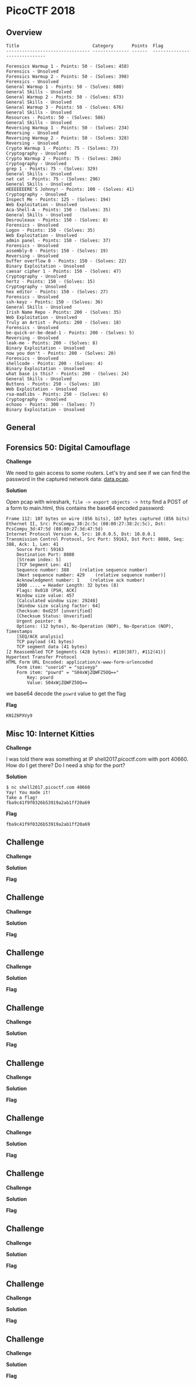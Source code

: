 # PicoCTF 2018

## Overview


```
Title                            Category       Points  Flag
-------------------------------- -------------- ------  -----------------------------

Forensics Warmup 1 - Points: 50 - (Solves: 458)
Forensics - Unsolved
Forensics Warmup 2 - Points: 50 - (Solves: 398)
Forensics - Unsolved
General Warmup 1 - Points: 50 - (Solves: 688)
General Skills - Unsolved
General Warmup 2 - Points: 50 - (Solves: 673)
General Skills - Unsolved
General Warmup 3 - Points: 50 - (Solves: 676)
General Skills - Unsolved
Resources - Points: 50 - (Solves: 586)
General Skills - Unsolved
Reversing Warmup 1 - Points: 50 - (Solves: 234)
Reversing - Unsolved
Reversing Warmup 2 - Points: 50 - (Solves: 328)
Reversing - Unsolved
Crypto Warmup 1 - Points: 75 - (Solves: 73)
Cryptography - Unsolved
Crypto Warmup 2 - Points: 75 - (Solves: 286)
Cryptography - Unsolved
grep 1 - Points: 75 - (Solves: 329)
General Skills - Unsolved
net cat - Points: 75 - (Solves: 296)
General Skills - Unsolved
HEEEEEEERE'S Johnny! - Points: 100 - (Solves: 41)
Cryptography - Unsolved
Inspect Me - Points: 125 - (Solves: 194)
Web Exploitation - Unsolved
Aca-Shell-A - Points: 150 - (Solves: 35)
General Skills - Unsolved
Desrouleaux - Points: 150 - (Solves: 8)
Forensics - Unsolved
Logon - Points: 150 - (Solves: 35)
Web Exploitation - Unsolved
admin panel - Points: 150 - (Solves: 37)
Forensics - Unsolved
assembly-0 - Points: 150 - (Solves: 19)
Reversing - Unsolved
buffer overflow 0 - Points: 150 - (Solves: 22)
Binary Exploitation - Unsolved
caesar cipher 1 - Points: 150 - (Solves: 47)
Cryptography - Unsolved
hertz - Points: 150 - (Solves: 15)
Cryptography - Unsolved
hex editor - Points: 150 - (Solves: 27)
Forensics - Unsolved
ssh-keyz - Points: 150 - (Solves: 36)
General Skills - Unsolved
Irish Name Repo - Points: 200 - (Solves: 35)
Web Exploitation - Unsolved
Truly an Artist - Points: 200 - (Solves: 18)
Forensics - Unsolved
be-quick-or-be-dead-1 - Points: 200 - (Solves: 5)
Reversing - Unsolved
leak-me - Points: 200 - (Solves: 8)
Binary Exploitation - Unsolved
now you don't - Points: 200 - (Solves: 20)
Forensics - Unsolved
shellcode - Points: 200 - (Solves: 4)
Binary Exploitation - Unsolved
what base is this? - Points: 200 - (Solves: 24)
General Skills - Unsolved
Buttons - Points: 250 - (Solves: 18)
Web Exploitation - Unsolved
rsa-madlibs - Points: 250 - (Solves: 6)
Cryptography - Unsolved
echooo - Points: 300 - (Solves: 7)
Binary Exploitation - Unsolved

```

## General


## Forensics 50: Digital Camouflage

**Challenge**

We need to gain access to some routers. Let's try and see if we can find the password in the captured network data: [data.pcap](writeupfiles/data.pcap).


**Solution**

Open pcap with wireshark, `file -> export objects -> http` find a POST of a form to main.html, this contains the base64 encoded password:

```
Frame 112: 107 bytes on wire (856 bits), 107 bytes captured (856 bits)
Ethernet II, Src: PcsCompu_38:2c:5c (08:00:27:38:2c:5c), Dst: PcsCompu_3d:47:5d (08:00:27:3d:47:5d)
Internet Protocol Version 4, Src: 10.0.0.5, Dst: 10.0.0.1
Transmission Control Protocol, Src Port: 59163, Dst Port: 8080, Seq: 388, Ack: 1, Len: 41
    Source Port: 59163
    Destination Port: 8080
    [Stream index: 5]
    [TCP Segment Len: 41]
    Sequence number: 388    (relative sequence number)
    [Next sequence number: 429    (relative sequence number)]
    Acknowledgment number: 1    (relative ack number)
    1000 .... = Header Length: 32 bytes (8)
    Flags: 0x018 (PSH, ACK)
    Window size value: 457
    [Calculated window size: 29248]
    [Window size scaling factor: 64]
    Checksum: 0xd23f [unverified]
    [Checksum Status: Unverified]
    Urgent pointer: 0
    Options: (12 bytes), No-Operation (NOP), No-Operation (NOP), Timestamps
    [SEQ/ACK analysis]
    TCP payload (41 bytes)
    TCP segment data (41 bytes)
[2 Reassembled TCP Segments (428 bytes): #110(387), #112(41)]
Hypertext Transfer Protocol
HTML Form URL Encoded: application/x-www-form-urlencoded
    Form item: "userid" = "spiveyp"
    Form item: "pswrd" = "S04xWjZQWFZ5OQ=="
        Key: pswrd
        Value: S04xWjZQWFZ5OQ==
```

we base64 decode the `pswrd` value to get the flag

**Flag**

```
KN1Z6PXVy9
```

## Misc 10: Internet Kitties

**Challenge**

I was told there was something at IP shell2017.picoctf.com with port 40660. How do I get there? Do I need a ship for the port?

**Solution**

```
$ nc shell2017.picoctf.com 40660
Yay! You made it!
Take a flag!
fba9c41f9f0326b53919a2ab1ff20a69
```

**Flag**

```
fba9c41f9f0326b53919a2ab1ff20a69
```

## Challenge

**Challenge**

**Solution**

**Flag**


## Challenge

**Challenge**

**Solution**

**Flag**


## Challenge

**Challenge**

**Solution**

**Flag**


## Challenge

**Challenge**

**Solution**

**Flag**


## Challenge

**Challenge**

**Solution**

**Flag**


## Challenge

**Challenge**

**Solution**

**Flag**


## Challenge

**Challenge**

**Solution**

**Flag**


## Challenge

**Challenge**

**Solution**

**Flag**


## Challenge

**Challenge**

**Solution**

**Flag**


## Challenge

**Challenge**

**Solution**

**Flag**


